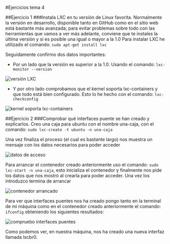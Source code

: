 #Ejercicios tema 4


##Ejercicio 1
###Instala LXC en tu versión de Linux favorita. Normalmente la versión en desarrollo, disponible tanto en GitHub como en el sitio web está bastante más avanzada; para evitar problemas sobre todo con las herramientas que vamos a ver más adelante, conviene que te instales la última versión y si es posible una igual o mayor a la 1.0
Para instalar LXC he utilizado el comando:
`sudo apt-get install lxc`

Seguidamente confirmo dos datos importantes:

* Por un lado que la versión es superior a la 1.0. Usando el comando: `lxc-monitor --version`

![versión LXC](https://www.dropbox.com/s/7f7zlshwif8xdhv/ejr1.2.png?dl=1)

* Y por otro lado comprobamos que el kernel soporta lxc-containers y que todo está bien configurado. Esto lo he hecho con el comando: `lxc-checkconfig`

![kernel soporta lxc-containers](https://www.dropbox.com/s/u25004f1v8k4er6/ejr1.1.png?dl=1)


##Ejercicio 2
###Comprobar qué interfaces puente se han creado y explicarlos.
Creo una caja para ubuntu con el nombre una-caja, con el comando: `sudo lxc-create -t ubuntu -n una-caja`

Una vez finaliza el proceso (el cual es bastante largo) nos muestra un mensaje con los datos necesarios para poder acceder 

![datos de acceso](https://www.dropbox.com/s/il93cl07uu99k8n/ejr2.1.png?dl=1)

Para arrancar el contenedor creado anteriormente uso el comando: `sudo lxc-start -n una-caja`, esto inicializa el contenedor y finalmente nos pide los datos que nos mostró al crearla para poder acceder. Una vez los introduzco termina de arrancar

![contenedor arrancado](https://www.dropbox.com/s/svej7pbnj0bupt7/ejr2.2.png?dl=1)

Para ver que interfaces puentes nos ha creado pongo tanto en la terminal de mi máquina como en el contenedor creado anteriormente el comando: `ifconfig` obteniendo los siguientes resultados:

![compruebo interfaces puentes](https://www.dropbox.com/s/f1is1lch0x0edhr/ejr2.3.png?dl=1)

Como podemos ver, en nuestra máquina, nos ha creado una nueva interfaz llamada lxcbr0.


